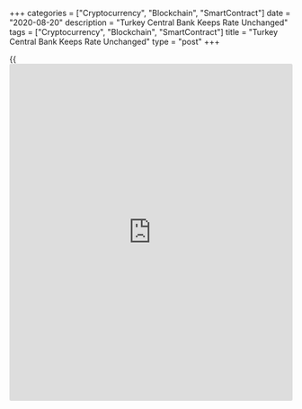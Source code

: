 +++
categories = ["Cryptocurrency", "Blockchain", "SmartContract"]
date = "2020-08-20"
description = "Turkey Central Bank Keeps Rate Unchanged"
tags = ["Cryptocurrency", "Blockchain", "SmartContract"]
title = "Turkey Central Bank Keeps Rate Unchanged"
type = "post"
+++

{{<iframe id="large-banner" src="https://www.bounty.group/#slide=16.0" width="100%" height="600" scrolling="no" style="border: 0px solid rgb(216, 221, 230); border-radius: 3px;">}}

Turkey's central bank left its key interest rates unchanged for the
third straight month, as expected.

The Monetary Policy Committee of the Central Bank of the Republic of
Turkey, led by Governor Murat Uysal, decided to hold the [policy](https://www.fintechee.com/policy/) rate,
which is the one-week repo auction rate, at 8.25 percent and to continue
liquidity measures.

The bank had reduced the rate four times so far this year. Last
reduction was in May, when the rate was cut by 50 basis points.

The bank said the monetary stance will be determined by considering the
indicators of the underlying inflation trend to ensure the continuation
of the disinflation process.

Economic recovery, which started in May following gradual steps towards
normalization, is gaining pace, the bank noted.

Policymakers observed that monetary and fiscal measures taken to contain
the negative effects of the [coronavirus][1] pandemic have helped
economic recovery by supporting the potential output of the
[economy][2].

For comments and feedback [contact](https://www.playgroundfx.com/contact/): editorial@rtt[news](https://www.letsplayfx.com/blog/forex-news-website/).com

[Economic News][2]

 **What parts of the world are seeing the best (and worst) economic
performances lately? Click[here][3] to check out our [Econ Scorecard][3]
and find out! See up-to-the-moment [ranking](https://www.playgroundfx.com/blog/crypto-exchange-ranking/)s for the best and worst
performers in [GDP][4], [unemployment rate][5], [inflation][6] and much
more.**

   1. www.rtt[news](https://www.letsplayfx.com/blog/forex-news-website/).com/list/coronavirus.aspx
   2. www.rtt[news](https://www.letsplayfx.com/blog/forex-news-website/).com/Content/EconomicNews.aspx
   3. www.rtt[news](https://www.letsplayfx.com/blog/forex-news-website/).com/economic-scorecard/world-rank/PPI/highest-performance.aspx
   4. www.rtt[news](https://www.letsplayfx.com/blog/forex-news-website/).com/economic-scorecard/world-rank/GDP/highest-performance.aspx
   5. www.rtt[news](https://www.letsplayfx.com/blog/forex-news-website/).com/economic-scorecard/world-rank/unemployment-rate/lowest-performance.aspx
   6. www.rtt[news](https://www.letsplayfx.com/blog/forex-news-website/).com/economic-scorecard/world-rank/CPI/highest-performance.aspx